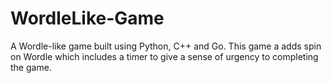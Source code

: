 # WordleLike-Game
A Wordle-like game built using Python, C++ and Go. This game a adds spin on Wordle which includes a timer to give a sense of urgency to completing the game.
